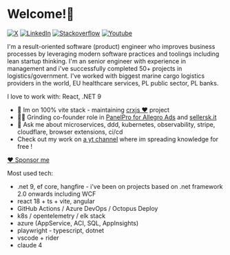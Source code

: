 # Welcome!👋

[![X](https://img.shields.io/twitter/url/http/shields.io.svg?style=social)](https://twitter.com/TomaszDluski) [![LinkedIn][linkedin-shield]][linkedin-url] [![Stackoverflow][stack-shield]][stack-url] [![Youtube][yt-shield]][yt-url]

I'm a result-oriented software (product) engineer who improves business processes by leveraging modern software practices and toolings including lean startup thinking. I'm an senior engineer with experience in management and i've successfully completed 50+ projects in logistics/government.
I've worked with biggest marine cargo logistics providers in the world, EU healthcare services, PL public sector, PL banks.

I love to work with: React, .NET 9

- 🔭 Im on 100% vite stack - maintaining [crxjs ❤️](https://github.com/crxjs/chrome-extension-tools) project
- 🧑‍💼 Grinding co-founder role in [PanelPro for Allegro Ads](https://pryzmat.media/rozszerzenie-allegro-ads/) and [sellersk.it](https://sellersk.it) 
- 💬 Ask me about microservices, ddd, kubernetes, observability, stripe, cloudflare, browser extensions, ci/cd
- Check out my work on [a yt channel](https://www.youtube.com/channel/UCXrPqxHd-1y_oAYfv-qCnjA) where im spreading knowledge for free !

[♥ Sponsor me](https://www.buymeacoffee.com/toumash)

Most used tech:
 * .net 9, ef core, hangfire - i've been on projects based on .net framework 2.0 onwards including WCF
 * react 18 + ts + vite, angular
 * GitHub Actions / Azure DevOps / Octopus Deploy
 * k8s / opentelemetry / elk stack
 * azure (AppService, ACI, SQL, AppInsights)
 * playwright - typescript, dotnet
 * vscode + rider
 * claude 4
 
[linkedin-shield]: https://img.shields.io/badge/-LinkedIn-black.svg?style=flat-square&logo=linkedin&colorB=555&color=blue
[linkedin-url]: https://www.linkedin.com/in/tomaszdluski/
[stack-shield]: https://img.shields.io/static/v1?message=Stackoverflow&logo=stackoverflow&labelColor=5c5c5c&color=FE7A16&logoColor=white&label=%20
[stack-url]: https://stackoverflow.com/users/3711660/toumash
[yt-shield]: https://img.shields.io/static/v1?message=Youtube&logo=youtube&labelColor=5c5c5c&color=black&logoColor=FF0000&label=%20
[yt-url]: https://www.youtube.com/channel/UCXrPqxHd-1y_oAYfv-qCnjA
